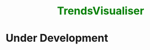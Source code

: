 <h1 align="center" style="color:green"><b>TrendsVisualiser<b></h1>

<div align="center">
    <!-Tag line here and a write a short description->
</div>

# Under Development